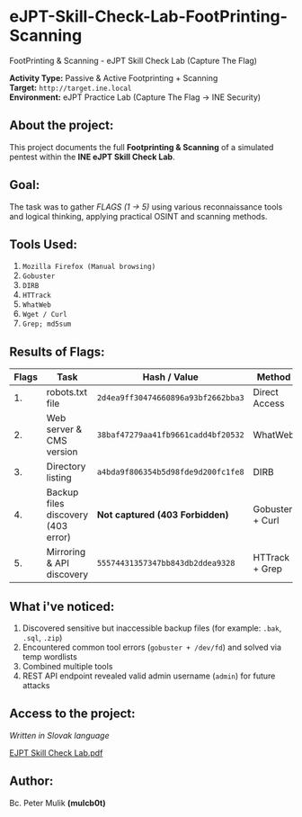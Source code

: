 # eJPT-Skill-Check-Lab-FootPrinting-Scanning
FootPrinting &amp; Scanning - eJPT Skill Check Lab (Capture The Flag)

**Activity Type:** Passive & Active Footprinting + Scanning  
**Target:** `http://target.ine.local`  
**Environment:** eJPT Practice Lab (Capture The Flag → INE Security)


## About the project:

This project documents the full **Footprinting & Scanning** of a simulated pentest within the **INE eJPT Skill Check Lab**.  

## Goal: 

The task was to gather *FLAGS (1 → 5)* using various reconnaissance tools and logical thinking, applying practical OSINT and scanning methods.


## Tools Used:

1. `Mozilla Firefox (Manual browsing)`
2. `Gobuster`
3. `DIRB`
4. `HTTrack`
5. `WhatWeb`
6. `Wget / Curl`
7. `Grep; md5sum`


## Results of Flags:


| Flags  | Task                                 | Hash / Value                                 | Method |
|--------|--------------------------------------|----------------------------------------------|--------|
| 1.     | robots.txt file                      | `2d4ea9ff30474660896a93bf2662bba3`           | Direct Access |
| 2.     | Web server & CMS version             | `38baf47279aa41fb9661cadd4bf20532`           | WhatWeb |
| 3.     | Directory listing                    | `a4bda9f806354b5d98fde9d200fc1fe8`           | DIRB |
| 4.     | Backup files discovery (403 error)   | **Not captured (403 Forbidden)**             | Gobuster + Curl |
| 5.     | Mirroring & API discovery            | `55574431357347bb843db2ddea9328`             | HTTrack + Grep |

## What i've noticed:

1. Discovered sensitive but inaccessible backup files (for example: `.bak`, `.sql`, `.zip`)
2. Encountered common tool errors (`gobuster + /dev/fd`) and solved via temp wordlists
3. Combined multiple tools
4. REST API endpoint revealed valid admin username (`admin`) for future attacks


## Access to the project:

*Written in Slovak language*

[EJPT Skill Check Lab.pdf](./EJPT%20Skill%20Check%20Lab.pdf)

## Author:

Bc. Peter Mulik **(mulcb0t)**
